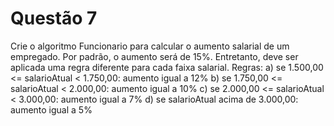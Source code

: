 # Questão 7

Crie o algoritmo Funcionario para calcular o aumento salarial de um empregado. Por padrão, o
aumento será de 15%. Entretanto, deve ser aplicada uma regra diferente para cada faixa salarial.
Regras:
a) se 1.500,00 <= salarioAtual < 1.750,00: aumento igual a 12%
b) se 1.750,00 <= salarioAtual < 2.000,00: aumento igual a 10%
c) se 2.000,00 <= salarioAtual < 3.000,00: aumento igual a 7%
d) se salarioAtual acima de 3.000,00: aumento igual a 5%
